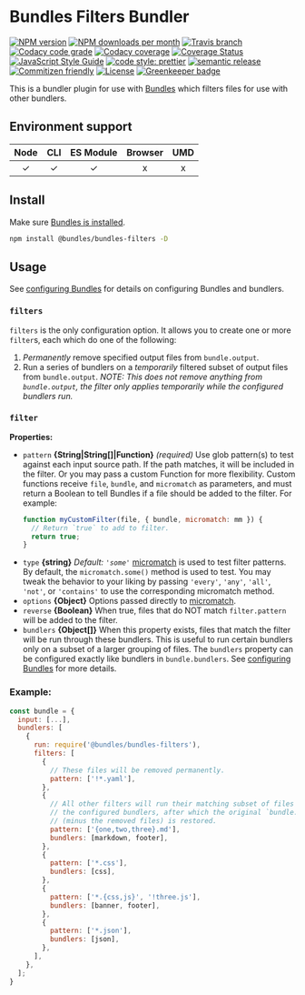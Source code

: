 # Bundles Filters Bundler

<!-- Shields. -->
<p>
    <!-- NPM version. -->
    <a href="https://www.npmjs.com/package/@bundles/bundles-filters"><img alt="NPM version" src="https://img.shields.io/npm/v/@bundles/bundles-filters.svg?style=flat-square"></a>
    <!-- NPM downloads/month. -->
    <a href="https://www.npmjs.com/package/@bundles/bundles-filters"><img alt="NPM downloads per month" src="https://img.shields.io/npm/dm/@bundles/bundles-filters.svg?style=flat-square"></a>
    <!-- Travis branch. -->
    <a href="https://github.com/brikcss/bundles-filters/tree/master"><img alt="Travis branch" src="https://img.shields.io/travis/rust-lang/rust/master.svg?style=flat-square&label=master"></a>
    <!-- Codacy. -->
    <a href="https://www.codacy.com/app/thezimmee/bundles-filters"><img alt="Codacy code grade" src="https://img.shields.io/codacy/grade/894fa451daf842ea98aac96393484360/master.svg?style=flat-square"></a>
    <a href="https://www.codacy.com/app/thezimmee/bundles-filters"><img alt="Codacy coverage" src="https://img.shields.io/codacy/coverage/894fa451daf842ea98aac96393484360/master.svg?style=flat-square"></a>
    <!-- Coveralls -->
    <a href='https://coveralls.io/github/brikcss/bundles-filters?branch=master'><img src='https://img.shields.io/coveralls/github/brikcss/bundles-filters/master.svg?style=flat-square' alt='Coverage Status' /></a>
    <!-- JS Standard style. -->
    <a href="https://standardjs.com"><img alt="JavaScript Style Guide" src="https://img.shields.io/badge/code_style-standard-brightgreen.svg?style=flat-square"></a>
    <!-- Prettier code style. -->
    <a href="https://prettier.io/"><img alt="code style: prettier" src="https://img.shields.io/badge/code_style-prettier-ff69b4.svg?style=flat-square"></a>
    <!-- Semantic release. -->
    <a href="https://github.com/semantic-release/semantic-release"><img alt="semantic release" src="https://img.shields.io/badge/%20%20%F0%9F%93%A6%F0%9F%9A%80-semantic--release-e10079.svg?style=flat-square"></a>
    <!-- Commitizen friendly. -->
    <a href="http://commitizen.github.io/cz-cli/"><img alt="Commitizen friendly" src="https://img.shields.io/badge/commitizen-friendly-brightgreen.svg?style=flat-square"></a>
    <!-- MIT License. -->
    <a href="https://choosealicense.com/licenses/mit/"><img alt="License" src="https://img.shields.io/npm/l/express.svg?style=flat-square"></a>
    <!-- Greenkeeper. -->
    <a href="https://greenkeeper.io/"><img src="https://badges.greenkeeper.io/brikcss/bundles-filters.svg?style=flat-square" alt="Greenkeeper badge"></a>
</p>

This is a bundler plugin for use with [Bundles](https://github.com/brikcss/bundles-core) which filters files for use with other bundlers.

## Environment support

| Node | CLI | ES Module | Browser | UMD |
| :--: | :-: | :-------: | :-----: | :-: |
|  ✓   |  ✓  |     ✓     |    x    |  x  |

## Install

Make sure [Bundles is installed](https://github.com/brikcss/bundles-core#install).

```sh
npm install @bundles/bundles-filters -D
```

## Usage

See [configuring Bundles](https://github.com/brikcss/bundles-core#configuration) for details on configuring Bundles and bundlers.

### `filters`

`filters` is the only configuration option. It allows you to create one or more `filter`s, each which do one of the following:

1. _Permanently_ remove specified output files from `bundle.output`.
2. Run a series of bundlers on a _temporarily_ filtered subset of output files from `bundle.output`. _NOTE: This does not remove anything from `bundle.output`, the filter only applies temporarily while the configured bundlers run._

### `filter`

**Properties:**

- `pattern` **{String|String[]|Function}** _(required)_ Use glob pattern(s) to test against each input source path. If the path matches, it will be included in the filter. Or you may pass a custom Function for more flexibility. Custom functions receive `file`, `bundle`, and `micromatch` as parameters, and must return a Boolean to tell Bundles if a file should be added to the filter. For example:
  ```js
  function myCustomFilter(file, { bundle, micromatch: mm }) {
    // Return `true` to add to filter.
    return true;
  }
  ```
- `type` **{string}** _Default: `'some'`_ [micromatch](https://github.com/micromatch/micromatch) is used to test filter patterns. By default, the `micromatch.some()` method is used to test. You may tweak the behavior to your liking by passing `'every'`, `'any'`, `'all'`, `'not'`, or `'contains'` to use the corresponding micromatch method.
- `options` **{Object}** Options passed directly to [micromatch](https://github.com/micromatch/micromatch).
- `reverse` **{Boolean}** When true, files that do NOT match `filter.pattern` will be added to the filter.
- `bundlers` **{Object[]}** When this property exists, files that match the filter will be run through these bundlers. This is useful to run certain bundlers only on a subset of a larger grouping of files. The `bundlers` property can be configured exactly like bundlers in `bundle.bundlers`. See [configuring Bundles](https://github.com/brikcss/bundles-core#configuration) for more details.

### Example:

```js
const bundle = {
  input: [...],
  bundlers: [
    {
      run: require('@bundles/bundles-filters'),
      filters: [
        {
          // These files will be removed permanently.
          pattern: ['!*.yaml'],
        },
        {
          // All other filters will run their matching subset of files through
          // the configured bundlers, after which the original `bundle.output`
          // (minus the removed files) is restored.
          pattern: ['{one,two,three}.md'],
          bundlers: [markdown, footer],
        },
        {
          pattern: ['*.css'],
          bundlers: [css],
        },
        {
          pattern: ['*.{css,js}', '!three.js'],
          bundlers: [banner, footer],
        },
        {
          pattern: ['*.json'],
          bundlers: [json],
        },
      ],
    },
  ];
}
```
